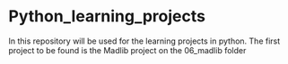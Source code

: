 # Python_learning_projects
In this repository will be used for the learning projects in python.
The first project to be found is the Madlib project on the 06_madlib folder
